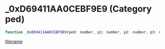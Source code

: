 # _0xD69411AA0CEBF9E9 (Category ped)

```js
function _0xD69411AA0CEBF9E9(ped: number, p1: number, p2: number, p3: number): void
```

[filename](_0xD69411AA0CEBF9E9_m.md ':include')